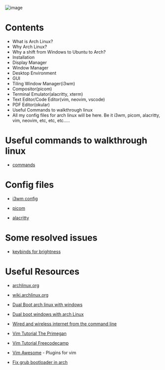 ![image](https://user-images.githubusercontent.com/53268607/175838607-c24fb079-e956-4a14-8f19-927bf73c09b1.png)

# Contents

* What is Arch Linux?
* Why Arch Linux?
* Why a shift from Windows to Ubuntu to Arch?
* Installation 
* Display Manager 
* Window Manager
* Desktop Environment
* GUI
* Tiling Window Manager(i3wm)
* Compositor(picom)
* Terminal Emulator(alacritty, xterm)
* Text Editor/Code Editor(vim, neovim, vscode)
* PDF Editor(okular)
* Useful Commands to walkthrough linux
* All my config files for arch linux will be here. Be it i3wm, picom, alacritty, vim, neovim, etc, etc, etc.....

# Useful commands to walkthrough linux

* [commands](https://github.com/cosmo3769/arch/blob/main/commands/command.md)

# Config files

- [i3wm config](https://github.com/cosmo3769/arch/blob/main/.config/i3/config)
 
- [picom](https://github.com/cosmo3769/arch/blob/main/.config/picom/picom.conf)

- [alacritty](https://github.com/cosmo3769/arch/blob/main/.config/alacritty/alacritty.yml)

# Some resolved issues

- [keybinds for brightness](https://github.com/cosmo3769/arch/blob/main/brightness-arch/README.md)

# Useful Resources

- [archlinux.org](https://archlinux.org/)

- [wiki.archlinux.org](https://wiki.archlinux.org/)

- [Dual Boot arch linux with windows](https://www.youtube.com/watch?v=JRdYSGh-g3s&t=1524s)

- [Dual boot windows with arch Linux](https://github.com/cosmo3769/arch/blob/main/install_windows_dual_boot/README.md)

- [Wired and wireless internet from the command line](https://www.youtube.com/watch?v=IkI7nNxsh7I)

- [Vim Tutorial The Primegan](https://www.youtube.com/watch?v=H3o4l4GVLW0&t=236s)

- [Vim Tutorial Freecodecamp](https://www.youtube.com/watch?v=RZ4p-saaQkc&t=263s)

- [Vim Awesome](https://vimawesome.com/) - Plugins for vim

- [Fix grub bootloader in arch](https://www.google.com/amp/s/www.addictivetips.com/ubuntu-linux-tips/re-install-grub-on-arch-linux/amp/)
